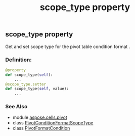 ﻿---
title: scope_type property
second_title: Aspose.Cells for Python via .NET API References
description: 
type: docs
weight: 90
url: /aspose.cells.pivot/pivotformatcondition/scope_type/
is_root: false
---

## scope_type property


Get and set scope type for the pivot table condition format .
### Definition:
```python
@property
def scope_type(self):
    ...
@scope_type.setter
def scope_type(self, value):
    ...
```

### See Also
* module [aspose.cells.pivot](../../)
* class [PivotConditionFormatScopeType](/cells/python-net/aspose.cells.pivot/pivotconditionformatscopetype)
* class [PivotFormatCondition](/cells/python-net/aspose.cells.pivot/pivotformatcondition)
